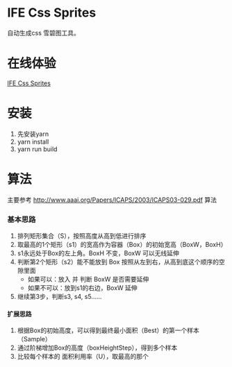 # IFE Css Sprites
自动生成css 雪碧图工具。

# 在线体验
[IFE Css Sprites](http://tool.luodao.me/css-sprite)

# 安装
1. 先安装yarn
2. yarn install
3. yarn run build

# 算法
主要参考  http://www.aaai.org/Papers/ICAPS/2003/ICAPS03-029.pdf 算法

### 基本思路
1. 排列矩形集合（S），按照高度从高到低进行排序
2. 取最高的1个矩形（s1）的宽高作为容器（Box）的初始宽高（BoxW，BoxH）
2. s1永远处于Box的左上角。BoxH 不变，BoxW 可以无线延伸
3. 判断第2个矩形（s2）能不能放到 Box 按照从左到右，从高到底这个顺序的空隙里面
	- 如果可以：放入 并 判断 BoxW 是否需要延伸
	- 如果不可以：放到s1的右边，BoxW 延伸
4. 继续第3步，判断s3, s4, s5......

#### 扩展思路
1. 根据Box的初始高度，可以得到最终最小面积（Best）的第一个样本（Sample）
2. 通过阶梯增加Box的高度（boxHeightStep），得到多个样本
3. 比较每个样本的 面积利用率（U），取最高的那个